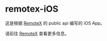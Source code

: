 # remotex-iOS
这是根据 [RemoteX](https://github.com/ooclab/remotex) 的 public api 编写的 iOS App。

请前往 [RemoteX](https://github.com/ooclab/remotex) 查看更多信息。

